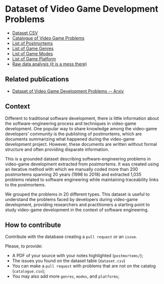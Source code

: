 # Dataset of Video Game Development Problems

* [Dataset CSV](dataset.csv)
* [Catalogue of Video Game Problems](catalogue.csv)
* [List of Postmortems](postmortems.csv)
* [List of Game Genres](genres.csv)
* [List of Game Modes](modes.csv)
* [List of Game Platform](platform.csv)
* [Raw data analysis (it is a mess there)](https://docs.google.com/spreadsheets/d/1my2J234AI3kt_H0GRQBxl-w1-h0mh5DqVbsmaVNwW9o/edit?usp=sharing)

## Related publications

* [Dataset of Video Game Development Problems -- Arxiv](https://arxiv.org/abs/2001.00491)

## Context

Different to traditional software development, there is little information about the software-engineering process and techniques in video-game development. One popular way to share knowledge among the video-game developers' community is the publishing of postmortems, which are documents summarizing what happened during the video-game development project. However, these documents are written without formal structure and often providing disparate information.

This is a grounded dataset describing software-engineering problems in video-game development extracted from postmortems. It was created using an iterative method with which we manually coded more than 200 postmortems spanning 20 years (1998 to 2018) and extracted 1,035 problems related to software engineering while maintaining traceability links to the postmortems.

We grouped the problems in 20 different types. This dataset is useful to understand the problems faced by developers during video-game development, providing researchers and practitioners a starting point to study video-game development in the context of software engineering.

## How to contribute

Contribute with the database creating a `pull request` or an `issue`.

Please, to provide:

* A PDF of your source with your notes highlighted (`postmortems/`);
* The issues you found on the dataset table (`dataset.csv`)
* You can make a `pull request` with problems that are not on the catalog (`catalogue.csv`);
* You may also add more `genres`, `modes`, and `platforms`;
